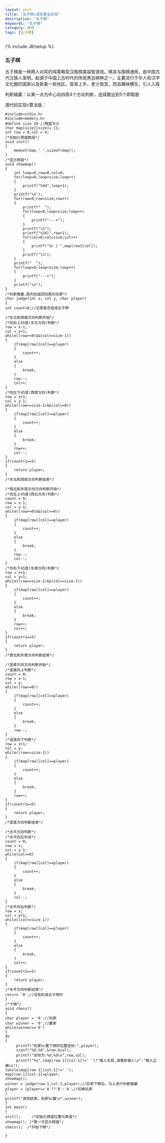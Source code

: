 ```yaml
---
layout: post
title: "五子棋c语言算法实现"
description: "五子棋"
keywords: "五子棋"
category: 游戏
tags: [五子棋]
---
```

{% include JB/setup %}

### 五子棋

五子棋是一种两人对弈的纯策略型汉族棋类益智游戏，棋具与围棋通用，由中国古代汉族人发明，起源于中国上古时代的传统黑白棋种之一。主要流行于华人和汉字文化圈的国家以及欧美一些地区。容易上手，老少皆宜，而且趣味横生，引人入胜

<!-- more -->

判断输赢：以某一点为中心向四周4个方向判断，连续数达到5个即取胜

源代码实现c算法版：
    	
    #include<stdio.h>
    #include<memory.h>
    #define size 10 //棋盘大小
    char map[size][size]= {};
    int row = 0,col = 0;
    /*初始化棋盘数组*/
    void init()
    {
        memset(map,' ',sizeof(map));
    }
    /*显示棋盘*/
    void showmap()
    {
        int loop=0,row=0,col=0;
        for(loop=0;loop<size;loop++)
        {
            printf("%4d",loop+1);
        }
        printf("\n");
        for(row=0;row<size;row++)
        {
            printf("  ");
            for(loop=0;loop<size;loop++)
            {
                printf("---+");
            }
            printf("\n");
            printf("%2d|",row+1);
            for(col=0;col<size;col++)
            {
                printf("%c | ",map[row][col]);
            }
            printf("\n");
        }
        printf("  ");
        for(loop=0;loop<size;loop++)
        {
            printf("---+");
        }
        printf("\n");
    }
    /*判断输赢,胜利则返回玩胜利玩家*/
    char judge(int x, int y, char player)
    {
    int count=0;//记录是否组成五子棋

    /*东北和西南方向判断开始*/
    /*向右上45度(东北方向)判断*/
    row = x-1;
    col = y+1;
    while((row>=0)&&(col<=size-1))
    {
        if(map[row][col]==player)
        {
            count++;
        }
        else
        {
            break;
        }
        row--;
        col++;
    }
    /*向左下45度(西南方向)判断*/
    row = x+1;
    col = y-1;
    while((row<=size-1)&&(col>=0))
    {
        if(map[row][col]==player)
        {
            count++;
        }
        else
        {
            break;
        }
        row++;
        col--;
    }
    if(count+1==5)
    {
        return player;
    }
    /*东北和西南方向判断结束*/

    /*西北和东南方向方向判断开始*/
    /*向左上45度(西北方向)判断*/
    count = 0;
    row = x-1;
    col = y-1;
    while((row>=0)&&(col>=0))
    {
        if(map[row][col]==player)
        {
            count++;
        }
        else
        {
            break;
        }
        row--;
        col--;
    }
    /*向右下45度(东南方向)判断*/
    row = x+1;
    col = y+1;
    while((row<=size-1)&&(col<=size-1))
    {
        if(map[row][col]==player)
        {
            count++;
        }
        else
        {
            break;
        }
        row++;
        col++;
    }
    if(count+1==5)
    {
        return player;
    }
    /*西北和东南方向判断结束*/

    /*竖直方向方向判断开始*/
    /*竖直向上判断*/
    count = 0;
    row = x-1;
    col = y;
    while((row>=0))
    {
        if(map[row][col]==player)
        {
            count++;
        }
        else
        {
            break;
        }
        row--;
    }
    /*竖直向下判断*/
    row = x+1;
    col = y;
    while((row<=size-1))
    {
        if(map[row][col]==player)
        {
            count++;
        }
        else
        {
            break;
        }
        row++;
    }
    if(count+1==5)
    {
        return player;
    }
    /*竖直方向判断结束*/

    /*水平方向判断*/
    /*水平向左判读*/
    count = 0;
    row = x;
    col = y-1;
    while(col>=0)
    {
        if(map[row][col]==player)
        {
            count++;
        }
        else
        {
            break;
        }
        col--;
    }
    /*水平向右判断*/
    row = x;
    col = y+1;
    while((col<=size-1))
    {
        if(map[row][col]==player)
        {
            count++;
        }
        else
        {
            break;
        }
        col++;
    }
    if(count+1==5)
    {
        return player;
    }
    /*水平方向判断结束*/
    return '0';//没有形成五子棋时
    }
    /*下棋*/
    void chess()
    {
    char player = 'A';//玩家
    char winner = '0';//赢家
    while(winner=='0')
    {
    do
    {
         printf("玩家%c要下棋的位置坐标:",player);
         scanf("%d,%d",&row,&col);
         printf("坐标为:%d,%d\n",row,col);
         printf("%s",(map[row-1][col-1]!=' ')?"输入无效,请重新输入\n":"输入正确\n");
    }while(map[row-1][col-1]!=' ');
    map[row-1][col-1]=player;
    showmap();
    winner = judge(row-1,col-1,player);//玩家下棋后，马上进行判断输赢
    player = (player=='A')?'B':'A';//切换玩家
    }
    printf("游戏结束，玩家%c赢\n",winner);
    }
    int main()
    {
    init();     /*初始化棋盘位置元素值*/
    showmap(); /*第一次显示棋盘*/
    chess();  /*开始下棋*/

    }